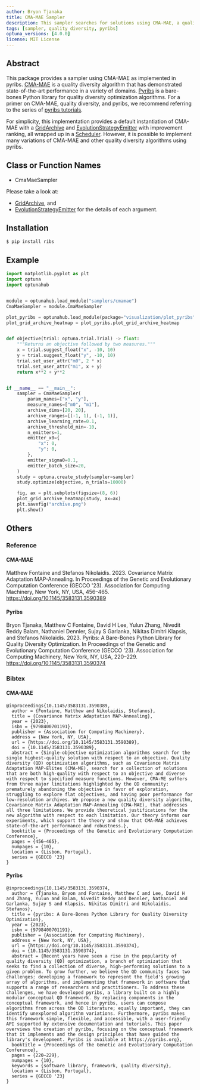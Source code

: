 ```yaml
---
author: Bryon Tjanaka
title: CMA-MAE Sampler
description: This sampler searches for solutions using CMA-MAE, a quality diversity algorihm implemented in pyribs.
tags: [sampler, quality diversity, pyribs]
optuna_versions: [4.0.0]
license: MIT License
---
```


## Abstract

This package provides a sampler using CMA-MAE as implemented in pyribs.
[CMA-MAE](https://dl.acm.org/doi/abs/10.1145/3583131.3590389) is a quality
diversity algorithm that has demonstrated state-of-the-art performance in a
variety of domains. [Pyribs](https://pyribs.org) is a bare-bones Python library
for quality diversity optimization algorithms. For a primer on CMA-MAE, quality
diversity, and pyribs, we recommend referring to the series of
[pyribs tutorials](https://docs.pyribs.org/en/stable/tutorials.html).

For simplicity, this implementation provides a default instantiation of CMA-MAE
with a
[GridArchive](https://docs.pyribs.org/en/stable/api/ribs.archives.GridArchive.html)
and
[EvolutionStrategyEmitter](https://docs.pyribs.org/en/stable/api/ribs.emitters.EvolutionStrategyEmitter.html)
with improvement ranking, all wrapped up in a
[Scheduler](https://docs.pyribs.org/en/stable/api/ribs.schedulers.Scheduler.html).
However, it is possible to implement many variations of CMA-MAE and other
quality diversity algorithms using pyribs.

## Class or Function Names

- CmaMaeSampler

Please take a look at:

- [GridArchive](https://docs.pyribs.org/en/stable/api/ribs.archives.GridArchive.html), and
- [EvolutionStrategyEmitter](https://docs.pyribs.org/en/stable/api/ribs.emitters.EvolutionStrategyEmitter.html)
  for the details of each argument.

## Installation

```shell
$ pip install ribs
```

## Example

```python
import matplotlib.pyplot as plt
import optuna
import optunahub


module = optunahub.load_module("samplers/cmamae")
CmaMaeSampler = module.CmaMaeSampler

plot_pyribs = optunahub.load_module(package="visualization/plot_pyribs")
plot_grid_archive_heatmap = plot_pyribs.plot_grid_archive_heatmap


def objective(trial: optuna.trial.Trial) -> float:
    """Returns an objective followed by two measures."""
    x = trial.suggest_float("x", -10, 10)
    y = trial.suggest_float("y", -10, 10)
    trial.set_user_attr("m0", 2 * x)
    trial.set_user_attr("m1", x + y)
    return x**2 + y**2


if __name__ == "__main__":
    sampler = CmaMaeSampler(
        param_names=["x", "y"],
        measure_names=["m0", "m1"],
        archive_dims=[20, 20],
        archive_ranges=[(-1, 1), (-1, 1)],
        archive_learning_rate=0.1,
        archive_threshold_min=-10,
        n_emitters=1,
        emitter_x0={
            "x": 0,
            "y": 0,
        },
        emitter_sigma0=0.1,
        emitter_batch_size=20,
    )
    study = optuna.create_study(sampler=sampler)
    study.optimize(objective, n_trials=10000)

    fig, ax = plt.subplots(figsize=(8, 6))
    plot_grid_archive_heatmap(study, ax=ax)
    plt.savefig("archive.png")
    plt.show()
```

## Others

### Reference

#### CMA-MAE

Matthew Fontaine and Stefanos Nikolaidis. 2023. Covariance Matrix Adaptation
MAP-Annealing. In Proceedings of the Genetic and Evolutionary Computation
Conference (GECCO '23). Association for Computing Machinery, New York, NY, USA,
456–465. https://doi.org/10.1145/3583131.3590389

#### Pyribs

Bryon Tjanaka, Matthew C Fontaine, David H Lee, Yulun Zhang, Nivedit Reddy
Balam, Nathaniel Dennler, Sujay S Garlanka, Nikitas Dimitri Klapsis, and
Stefanos Nikolaidis. 2023. Pyribs: A Bare-Bones Python Library for Quality
Diversity Optimization. In Proceedings of the Genetic and Evolutionary
Computation Conference (GECCO '23). Association for Computing Machinery, New
York, NY, USA, 220–229. https://doi.org/10.1145/3583131.3590374

### Bibtex

#### CMA-MAE

```
@inproceedings{10.1145/3583131.3590389,
  author = {Fontaine, Matthew and Nikolaidis, Stefanos},
  title = {Covariance Matrix Adaptation MAP-Annealing},
  year = {2023},
  isbn = {9798400701191},
  publisher = {Association for Computing Machinery},
  address = {New York, NY, USA},
  url = {https://doi.org/10.1145/3583131.3590389},
  doi = {10.1145/3583131.3590389},
  abstract = {Single-objective optimization algorithms search for the single highest-quality solution with respect to an objective. Quality diversity (QD) optimization algorithms, such as Covariance Matrix Adaptation MAP-Elites (CMA-ME), search for a collection of solutions that are both high-quality with respect to an objective and diverse with respect to specified measure functions. However, CMA-ME suffers from three major limitations highlighted by the QD community: prematurely abandoning the objective in favor of exploration, struggling to explore flat objectives, and having poor performance for low-resolution archives. We propose a new quality diversity algorithm, Covariance Matrix Adaptation MAP-Annealing (CMA-MAE), that addresses all three limitations. We provide theoretical justifications for the new algorithm with respect to each limitation. Our theory informs our experiments, which support the theory and show that CMA-MAE achieves state-of-the-art performance and robustness.},
  booktitle = {Proceedings of the Genetic and Evolutionary Computation Conference},
  pages = {456–465},
  numpages = {10},
  location = {Lisbon, Portugal},
  series = {GECCO '23}
}
```

#### Pyribs

```
@inproceedings{10.1145/3583131.3590374,
  author = {Tjanaka, Bryon and Fontaine, Matthew C and Lee, David H and Zhang, Yulun and Balam, Nivedit Reddy and Dennler, Nathaniel and Garlanka, Sujay S and Klapsis, Nikitas Dimitri and Nikolaidis, Stefanos},
  title = {pyribs: A Bare-Bones Python Library for Quality Diversity Optimization},
  year = {2023},
  isbn = {9798400701191},
  publisher = {Association for Computing Machinery},
  address = {New York, NY, USA},
  url = {https://doi.org/10.1145/3583131.3590374},
  doi = {10.1145/3583131.3590374},
  abstract = {Recent years have seen a rise in the popularity of quality diversity (QD) optimization, a branch of optimization that seeks to find a collection of diverse, high-performing solutions to a given problem. To grow further, we believe the QD community faces two challenges: developing a framework to represent the field's growing array of algorithms, and implementing that framework in software that supports a range of researchers and practitioners. To address these challenges, we have developed pyribs, a library built on a highly modular conceptual QD framework. By replacing components in the conceptual framework, and hence in pyribs, users can compose algorithms from across the QD literature; equally important, they can identify unexplored algorithm variations. Furthermore, pyribs makes this framework simple, flexible, and accessible, with a user-friendly API supported by extensive documentation and tutorials. This paper overviews the creation of pyribs, focusing on the conceptual framework that it implements and the design principles that have guided the library's development. Pyribs is available at https://pyribs.org},
  booktitle = {Proceedings of the Genetic and Evolutionary Computation Conference},
  pages = {220–229},
  numpages = {10},
  keywords = {software library, framework, quality diversity},
  location = {Lisbon, Portugal},
  series = {GECCO '23}
}
```
